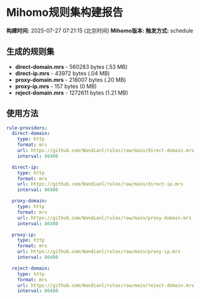 # Mihomo规则集构建报告

**构建时间:** 2025-07-27 07:21:15 (北京时间)
**Mihomo版本:** 
**触发方式:** schedule

## 生成的规则集

- **direct-domain.mrs** - 560283 bytes (.53 MB)
- **direct-ip.mrs** - 43972 bytes (.04 MB)
- **proxy-domain.mrs** - 218007 bytes (.20 MB)
- **proxy-ip.mrs** - 157 bytes (0 MB)
- **reject-domain.mrs** - 1272611 bytes (1.21 MB)

## 使用方法

```yaml
rule-providers:
  direct-domain:
    type: http
    format: mrs
    url: https://github.com/Wandianl/rules/raw/main/direct-domain.mrs
    interval: 86400

  direct-ip:
    type: http
    format: mrs
    url: https://github.com/Wandianl/rules/raw/main/direct-ip.mrs
    interval: 86400

  proxy-domain:
    type: http
    format: mrs
    url: https://github.com/Wandianl/rules/raw/main/proxy-domain.mrs
    interval: 86400

  proxy-ip:
    type: http
    format: mrs
    url: https://github.com/Wandianl/rules/raw/main/proxy-ip.mrs
    interval: 86400

  reject-domain:
    type: http
    format: mrs
    url: https://github.com/Wandianl/rules/raw/main/reject-domain.mrs
    interval: 86400

```
